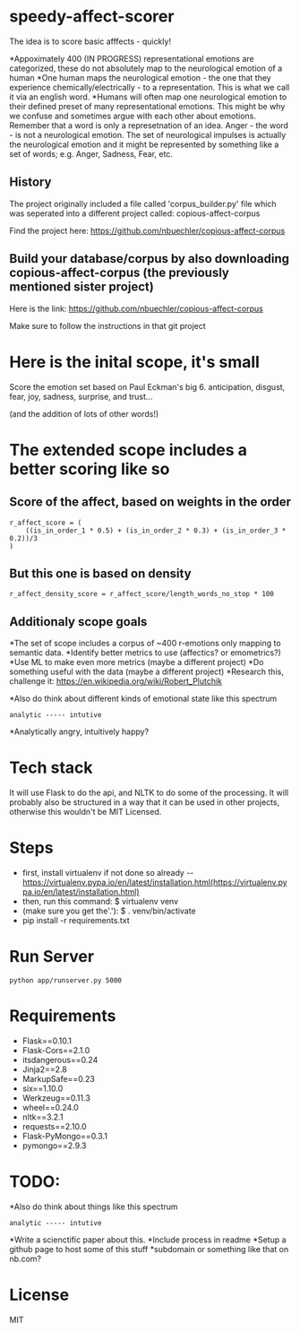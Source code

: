 # speedy-affect-scorer
The idea is to score basic afffects - quickly! 

*Appoximately 400 (IN PROGRESS) representational emotions are categorized, these do not absolutely map to the neurological emotion of a human
*One human maps the neurological emotion - the one that they experience chemically/electrically - to a representation. This is what we call it via an english word.
*Humans will often map one neurological emotion to their defined preset of many representational emotions. This might be why we confuse and sometimes argue with each other about emotions. Remember that a word is only a represetnation of an idea. Anger - the word - is not a neurological emotion. The set of neurological impulses is actually the neurological emotion and it might be represented by something like a set of words; e.g. Anger, Sadness, Fear, etc.

## History
The project originally included a file called 'corpus_builder.py' file which was seperated into a different project called: copious-affect-corpus 

Find the project here: https://github.com/nbuechler/copious-affect-corpus

## Build your database/corpus by also downloading copious-affect-corpus (the previously mentioned sister project)

Here is the link: https://github.com/nbuechler/copious-affect-corpus

Make sure to follow the instructions in that git project

# Here is the inital scope, it's small

Score the emotion set based on Paul Eckman's big 6.
anticipation,
disgust,
fear,
joy,
sadness,
surprise,
and trust...

(and the addition of lots of other words!)

# The extended scope includes a better scoring like so

## Score of the affect, based on weights in the order
```
r_affect_score = (
    ((is_in_order_1 * 0.5) + (is_in_order_2 * 0.3) + (is_in_order_3 * 0.2))/3
)
```

## But this one is based on density
```
r_affect_density_score = r_affect_score/length_words_no_stop * 100
```

## Additionaly scope goals
*The set of scope includes a corpus of ~400 r-emotions only mapping to semantic data.
*Identify better metrics to use (affectics? or emometrics?)
*Use ML to make even more metrics (maybe a different project)
*Do something useful with the data (maybe a different project)
*Research this, challenge it: https://en.wikipedia.org/wiki/Robert_Plutchik

*Also do think about different kinds of emotional state like this spectrum
```
analytic ----- intutive
```
*Analytically angry, intuitively happy?


# Tech stack
It will use Flask to do the api, and NLTK to do some of the processing. It will probably also be structured in a way that it can be used in other projects, otherwise this wouldn't be MIT Licensed.


# Steps
* first, install virtualenv if not done so already -- https://virtualenv.pypa.io/en/latest/installation.html(https://virtualenv.pypa.io/en/latest/installation.html)
* then, run this command: $ virtualenv venv
* (make sure you get the'.'): $ . venv/bin/activate
* pip install -r requirements.txt

# Run Server

```
python app/runserver.py 5000
```


# Requirements

* Flask==0.10.1
* Flask-Cors==2.1.0
* itsdangerous==0.24
* Jinja2==2.8
* MarkupSafe==0.23
* six==1.10.0
* Werkzeug==0.11.3
* wheel==0.24.0
* nltk==3.2.1
* requests==2.10.0
* Flask-PyMongo==0.3.1
* pymongo==2.9.3


# TODO:
*Also do think about things like this spectrum
```
analytic ----- intutive
```
*Write a scienctific paper about this.
*Include process in readme
*Setup a github page to host some of this stuff
*subdomain or something like that on nb.com?

# License

MIT
